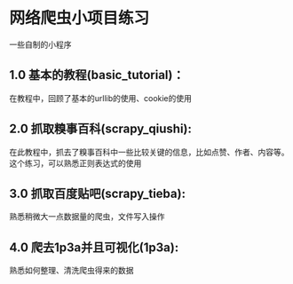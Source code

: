 # 网络爬虫小项目练习
一些自制的小程序
## 1.0 基本的教程(basic_tutorial)：
在教程中，回顾了基本的urllib的使用、cookie的使用
## 2.0 抓取糗事百科(scrapy_qiushi):
在此教程中，抓去了糗事百科中一些比较关键的信息，比如点赞、作者、内容等。
这个练习，可以熟悉正则表达式的使用
## 3.0 抓取百度贴吧(scrapy_tieba):
熟悉稍微大一点数据量的爬虫，文件写入操作
## 4.0 爬去1p3a并且可视化(1p3a):
熟悉如何整理、清洗爬虫得来的数据
